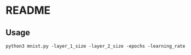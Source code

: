 # README

## Usage

```shell
python3 mnist.py -layer_1_size -layer_2_size -epochs -learning_rate
```
